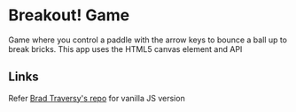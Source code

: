 # Breakout! Game

Game where you control a paddle with the arrow keys to bounce a ball up to break bricks. This app uses the HTML5 canvas element and API

## Links

Refer [Brad Traversy's repo](https://github.com/bradtraversy/vanillawebprojects/tree/master/breakout-game) for vanilla JS version